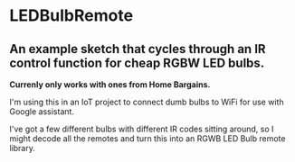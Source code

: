 # LEDBulbRemote
## An example sketch that cycles through an IR control function for cheap RGBW LED bulbs.

**Currenly only works with ones from Home Bargains.**

I'm using this in an IoT project to connect dumb bulbs to WiFi for use with Google assistant.

I've got a few different bulbs with different IR codes sitting around, so I might decode all the remotes and turn this into an RGWB LED Bulb remote library.
